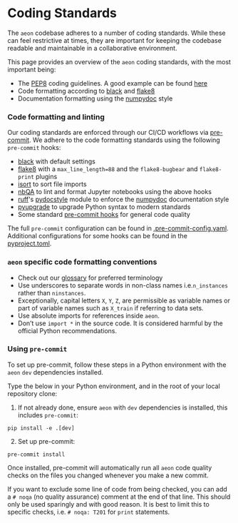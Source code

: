 # Coding Standards

The `aeon` codebase adheres to a number of coding standards. While these can feel
restrictive at times, they are important for keeping the codebase readable and
maintainable in a collaborative environment.

This page provides an overview of the `aeon` coding standards, with the most important
being:

- The [PEP8](https://www.python.org/dev/peps/pep-0008/) coding guidelines. A good
example can be found [here](https://gist.github.com/nateGeorge/5455d2c57fb33c1ae04706f2dc4fee01)
- Code formatting according to [black](https://black.readthedocs.io/) and [flake8](https://flake8.pycqa.org/en/)
- Documentation formatting using the [numpydoc](https://numpydoc.readthedocs.io/en/latest/format.html)
style

### Code formatting and linting

Our coding standards are enforced through our CI/CD workflows via [pre-commit](https://pre-commit.com/).
We adhere to the code formatting standards using the following `pre-commit` hooks:

- [black](https://black.readthedocs.io/en/stable/) with default settings
- [flake8](https://flake8.pycqa.org/en/latest/) with a `max_line_length=88` and the
`flake8-bugbear` and `flake8-print` plugins
- [isort](https://isort.readthedocs.io/en/latest/) to sort file imports
- [nbQA](https://github.com/nbQA-dev/nbQA) to lint and format Jupyter notebooks using
the above hooks
- [ruff](https://docs.astral.sh/ruff/)'s [pydocstyle](https://docs.astral.sh/ruff/rules/#pydocstyle-d)
module to enforce the [numpydoc](https://numpydoc.readthedocs.io/en/latest/format.html#docstring-standard>)
documentation style
- [pyupgrade](https://github.com/asottile/pyupgrade) to upgrade Python syntax to modern
standards
- Some standard [pre-commit hooks](https://pre-commit.com/hooks.html) for general code
quality

The full `pre-commit` configuration can be found in [.pre-commit-config.yaml](https://github.com/aeon-toolkit/aeon/blob/main/.pre-commit-config.yaml).
Additional configurations for some hooks can be found in the [pyproject.toml](https://github.com/aeon-toolkit/aeon/blob/main/pyproject.toml).

### `aeon` specific code formatting conventions

- Check out our [glossary](glossary.md) for
preferred terminology
- Use underscores to separate words in non-class names i.e.`n_instances` rather than
`ninstances`.
- Exceptionally, capital letters `X`, `Y`, `Z`, are permissible as variable names or
part of variable names such as `X_train` if referring to data sets.
- Use absolute imports for references inside `aeon`.
- Don’t use `import *` in the source code. It is considered harmful by the official
Python recommendations.

### Using `pre-commit`

To set up pre-commit, follow these steps in a Python environment with the `aeon`
`dev` dependencies installed.

Type the below in your Python environment, and in the root of your local repository
clone:

1. If not already done, ensure `aeon` with `dev` dependencies is installed, this
includes `pre-commit`:

```{code-block} powershell
pip install -e .[dev]
```

2. Set up pre-commit:

```{code-block} powershell
pre-commit install
```

Once installed, pre-commit will automatically run all `aeon` code quality checks on
the files you changed whenever you make a new commit.

If you want to exclude some line of code from being checked, you can add a `# noqa`
(no quality assurance) comment at the end of that line. This should only be used
sparingly and with good reason. It is best to limit this to specific checks, i.e.
`# noqa: T201` for `print` statements.
